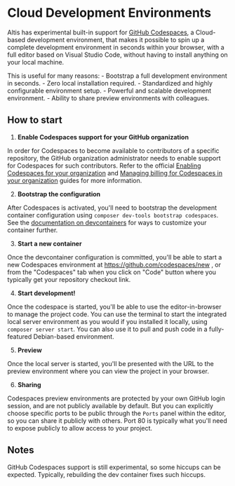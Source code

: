 # Cloud Development Environments

Altis has experimental built-in support for [GitHub Codespaces](https://github.com/features/codespaces), a Cloud-based development environment, that makes it possible to spin up a complete development environment in seconds within your browser, with a full editor based on Visual Studio Code, without having to install anything on your local machine.

This is useful for many reasons:
    - Bootstrap a full development environment in seconds.
    - Zero local installation required.
    - Standardized and highly configurable environment setup.
    - Powerful and scalable development environment.
    - Ability to share preview environments with colleagues.

## How to start

1. **Enable Codespaces support for your GitHub organization**

In order for Codespaces to become available to contributors of a specific repository, the GitHub organization administrator needs to enable support for Codespaces for such contributors. Refer to the official [Enabling Codespaces for your organization](https://docs.github.com/en/codespaces/managing-codespaces-for-your-organization/enabling-codespaces-for-your-organization) and [Managing billing for Codespaces in your organization](https://docs.github.com/en/codespaces/managing-codespaces-for-your-organization/managing-billing-for-codespaces-in-your-organization) guides for more information.

2. **Bootstrap the configuration**

After Codespaces is activated, you'll need to bootstrap the development container configuration using `composer dev-tools bootstrap codespaces`. See the [documentation on devcontainers](https://docs.github.com/en/codespaces/setting-up-your-project-for-codespaces/introduction-to-dev-containers) for ways to customize your container further.

3. **Start a new container**

Once the devcontainer configuration is committed, you'll be able to start a new Codespaces environment at https://github.com/codespaces/new , or from the "Codespaces" tab when you click on "Code" button where you typically get your repository checkout link.

4. **Start development!**

Once the codespace is started, you'll be able to use the editor-in-browser to manage the project code. You can use the terminal to start the integrated local server environment as you would if you installed it locally, using `composer server start`. You can also use it to pull and push code in a fully-featured Debian-based environment.

5. **Preview**

Once the local server is started, you'll be presented with the URL to the preview environment where you can view the project in your browser.

6. **Sharing**

Codespaces preview environments are protected by your own GitHub login session, and are not publicly available by default. But you can explicitly choose specific ports to be public through the `Ports` panel within the editor, so you can share it publicly with others. Port 80 is typically what you'll need to expose publicly to allow access to your project.

## Notes

GitHub Codespaces support is still experimental, so some hiccups can be expected. Typically, rebuilding the dev container fixes such hiccups.